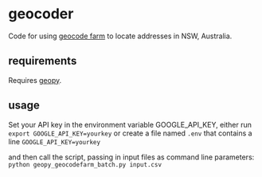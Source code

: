# geocoder

Code for using [geocode farm](http://geocode.farm) to locate addresses in NSW, Australia.

## requirements

Requires [geopy](https://github.com/geopy/geopy).

## usage
Set your API key in the environment variable GOOGLE_API_KEY, either run `export GOOGLE_API_KEY=yourkey` or create a file named `.env` that contains a line `GOOGLE_API_KEY=yourkey`

and then call the script, passing in input files as command line parameters: `
python geopy_geocodefarm_batch.py input.csv
`
